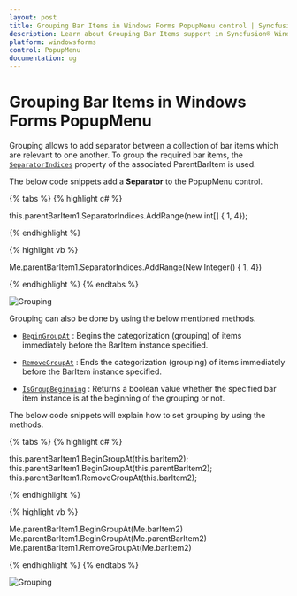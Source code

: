 ```yaml
---
layout: post
title: Grouping Bar Items in Windows Forms PopupMenu control | Syncfusion®
description: Learn about Grouping Bar Items support in Syncfusion® Windows Forms PopupMenu control and more details.
platform: windowsforms
control: PopupMenu
documentation: ug
---
```


# Grouping Bar Items in Windows Forms PopupMenu

Grouping allows to add separator between a collection of bar items which are relevant to one another. To group the required bar items, the [`SeparatorIndices`](https://help.syncfusion.com/cr/windowsforms/Syncfusion.Windows.Forms.Tools.XPMenus.ParentBarItem.html#Syncfusion_Windows_Forms_Tools_XPMenus_ParentBarItem_SeparatorIndices) property of the associated ParentBarItem is used.


The below code snippets add a **Separator** to the PopupMenu control.

{% tabs %}
{% highlight c# %}

this.parentBarItem1.SeparatorIndices.AddRange(new int[] { 1, 4});

{% endhighlight %}

{% highlight vb %}

Me.parentBarItem1.SeparatorIndices.AddRange(New Integer() { 1, 4})

{% endhighlight %}
{% endtabs %}


![Grouping](Grouping_Images/Grouping.png)

Grouping can also be done by using the below mentioned methods.


* [`BeginGroupAt`](https://help.syncfusion.com/cr/windowsforms/Syncfusion.Windows.Forms.Tools.XPMenus.ParentBarItem.html#Syncfusion_Windows_Forms_Tools_XPMenus_ParentBarItem_BeginGroupAt_Syncfusion_Windows_Forms_Tools_XPMenus_BarItem_) : Begins the categorization (grouping) of items immediately before the BarItem instance specified.

* [`RemoveGroupAt`](https://help.syncfusion.com/cr/windowsforms/Syncfusion.Windows.Forms.Tools.XPMenus.ParentBarItem.html#Syncfusion_Windows_Forms_Tools_XPMenus_ParentBarItem_RemoveGroupAt_Syncfusion_Windows_Forms_Tools_XPMenus_BarItem_) : Ends the categorization (grouping) of items immediately before the BarItem instance specified. 

* [`IsGroupBeginning`](https://help.syncfusion.com/cr/windowsforms/Syncfusion.Windows.Forms.Tools.XPMenus.ParentBarItem.html#Syncfusion_Windows_Forms_Tools_XPMenus_ParentBarItem_IsGroupBeginning_Syncfusion_Windows_Forms_Tools_XPMenus_BarItem_) : Returns a boolean value whether the specified bar item instance is at the beginning of the grouping or not. 

The below code snippets will explain how to set grouping by using the methods.

{% tabs %}
{% highlight c# %}

this.parentBarItem1.BeginGroupAt(this.barItem2);
this.parentBarItem1.BeginGroupAt(this.parentBarItem2);
this.parentBarItem1.RemoveGroupAt(this.barItem2);

{% endhighlight %}

{% highlight vb %}

Me.parentBarItem1.BeginGroupAt(Me.barItem2)
Me.parentBarItem1.BeginGroupAt(Me.parentBarItem2)
Me.parentBarItem1.RemoveGroupAt(Me.barItem2)

{% endhighlight %}
{% endtabs %}


![Grouping](Grouping_Images/Grouping1.png)




